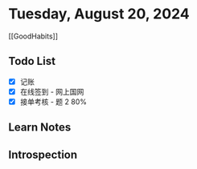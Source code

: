 # Tuesday, August 20, 2024

[[GoodHabits]]

## Todo List

- [x] 记账
- [x] 在线签到 - 网上国网
- [x] 接单考核 - 题 2 80%

## Learn Notes

## Introspection
